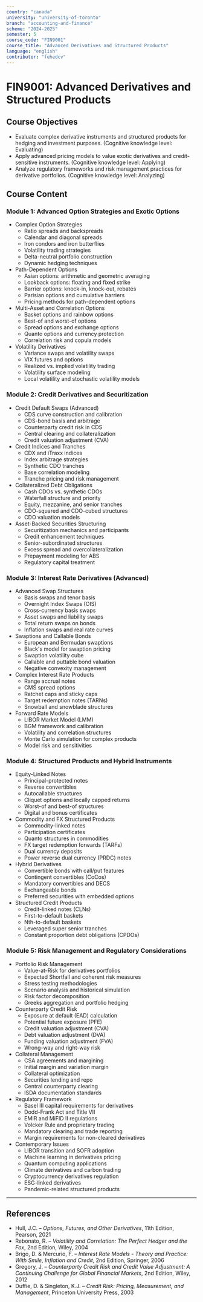 ```yaml
---
country: "canada"
university: "university-of-toronto"
branch: "accounting-and-finance"
scheme: "2024-2025"
semester: 5
course_code: "FIN9001"
course_title: "Advanced Derivatives and Structured Products"
language: "english"
contributor: "fehedcv"
---
```

# FIN9001: Advanced Derivatives and Structured Products

## Course Objectives
* Evaluate complex derivative instruments and structured products for hedging and investment purposes. (Cognitive knowledge level: Evaluating)
* Apply advanced pricing models to value exotic derivatives and credit-sensitive instruments. (Cognitive knowledge level: Applying)
* Analyze regulatory frameworks and risk management practices for derivative portfolios. (Cognitive knowledge level: Analyzing)

## Course Content

### Module 1: Advanced Option Strategies and Exotic Options
* Complex Option Strategies
  - Ratio spreads and backspreads
  - Calendar and diagonal spreads
  - Iron condors and iron butterflies
  - Volatility trading strategies
  - Delta-neutral portfolio construction
  - Dynamic hedging techniques
* Path-Dependent Options
  - Asian options: arithmetic and geometric averaging
  - Lookback options: floating and fixed strike
  - Barrier options: knock-in, knock-out, rebates
  - Parisian options and cumulative barriers
  - Pricing methods for path-dependent options
* Multi-Asset and Correlation Options
  - Basket options and rainbow options
  - Best-of and worst-of options
  - Spread options and exchange options
  - Quanto options and currency protection
  - Correlation risk and copula models
* Volatility Derivatives
  - Variance swaps and volatility swaps
  - VIX futures and options
  - Realized vs. implied volatility trading
  - Volatility surface modeling
  - Local volatility and stochastic volatility models

### Module 2: Credit Derivatives and Securitization
* Credit Default Swaps (Advanced)
  - CDS curve construction and calibration
  - CDS-bond basis and arbitrage
  - Counterparty credit risk in CDS
  - Central clearing and collateralization
  - Credit valuation adjustment (CVA)
* Credit Indices and Tranches
  - CDX and iTraxx indices
  - Index arbitrage strategies
  - Synthetic CDO tranches
  - Base correlation modeling
  - Tranche pricing and risk management
* Collateralized Debt Obligations
  - Cash CDOs vs. synthetic CDOs
  - Waterfall structure and priority
  - Equity, mezzanine, and senior tranches
  - CDO-squared and CDO-cubed structures
  - CDO valuation models
* Asset-Backed Securities Structuring
  - Securitization mechanics and participants
  - Credit enhancement techniques
  - Senior-subordinated structures
  - Excess spread and overcollateralization
  - Prepayment modeling for ABS
  - Regulatory capital treatment

### Module 3: Interest Rate Derivatives (Advanced)
* Advanced Swap Structures
  - Basis swaps and tenor basis
  - Overnight Index Swaps (OIS)
  - Cross-currency basis swaps
  - Asset swaps and liability swaps
  - Total return swaps on bonds
  - Inflation swaps and real rate curves
* Swaptions and Callable Bonds
  - European and Bermudan swaptions
  - Black's model for swaption pricing
  - Swaption volatility cube
  - Callable and puttable bond valuation
  - Negative convexity management
* Complex Interest Rate Products
  - Range accrual notes
  - CMS spread options
  - Ratchet caps and sticky caps
  - Target redemption notes (TARNs)
  - Snowball and snowblade structures
* Forward Rate Models
  - LIBOR Market Model (LMM)
  - BGM framework and calibration
  - Volatility and correlation structures
  - Monte Carlo simulation for complex products
  - Model risk and sensitivities

### Module 4: Structured Products and Hybrid Instruments
* Equity-Linked Notes
  - Principal-protected notes
  - Reverse convertibles
  - Autocallable structures
  - Cliquet options and locally capped returns
  - Worst-of and best-of structures
  - Digital and bonus certificates
* Commodity and FX Structured Products
  - Commodity-linked notes
  - Participation certificates
  - Quanto structures in commodities
  - FX target redemption forwards (TARFs)
  - Dual currency deposits
  - Power reverse dual currency (PRDC) notes
* Hybrid Derivatives
  - Convertible bonds with call/put features
  - Contingent convertibles (CoCos)
  - Mandatory convertibles and DECS
  - Exchangeable bonds
  - Preferred securities with embedded options
* Structured Credit Products
  - Credit-linked notes (CLNs)
  - First-to-default baskets
  - Nth-to-default baskets
  - Leveraged super senior tranches
  - Constant proportion debt obligations (CPDOs)

### Module 5: Risk Management and Regulatory Considerations
* Portfolio Risk Management
  - Value-at-Risk for derivatives portfolios
  - Expected Shortfall and coherent risk measures
  - Stress testing methodologies
  - Scenario analysis and historical simulation
  - Risk factor decomposition
  - Greeks aggregation and portfolio hedging
* Counterparty Credit Risk
  - Exposure at default (EAD) calculation
  - Potential future exposure (PFE)
  - Credit valuation adjustment (CVA)
  - Debt valuation adjustment (DVA)
  - Funding valuation adjustment (FVA)
  - Wrong-way and right-way risk
* Collateral Management
  - CSA agreements and margining
  - Initial margin and variation margin
  - Collateral optimization
  - Securities lending and repo
  - Central counterparty clearing
  - ISDA documentation standards
* Regulatory Framework
  - Basel III capital requirements for derivatives
  - Dodd-Frank Act and Title VII
  - EMIR and MiFID II regulations
  - Volcker Rule and proprietary trading
  - Mandatory clearing and trade reporting
  - Margin requirements for non-cleared derivatives
* Contemporary Issues
  - LIBOR transition and SOFR adoption
  - Machine learning in derivatives pricing
  - Quantum computing applications
  - Climate derivatives and carbon trading
  - Cryptocurrency derivatives regulation
  - ESG-linked derivatives
  - Pandemic-related structured products

---

## References
* Hull, J.C. – *Options, Futures, and Other Derivatives*, 11th Edition, Pearson, 2021
* Rebonato, R. – *Volatility and Correlation: The Perfect Hedger and the Fox*, 2nd Edition, Wiley, 2004
* Brigo, D. & Mercurio, F. – *Interest Rate Models - Theory and Practice: With Smile, Inflation and Credit*, 2nd Edition, Springer, 2006
* Gregory, J. – *Counterparty Credit Risk and Credit Value Adjustment: A Continuing Challenge for Global Financial Markets*, 2nd Edition, Wiley, 2012
* Duffie, D. & Singleton, K.J. – *Credit Risk: Pricing, Measurement, and Management*, Princeton University Press, 2003